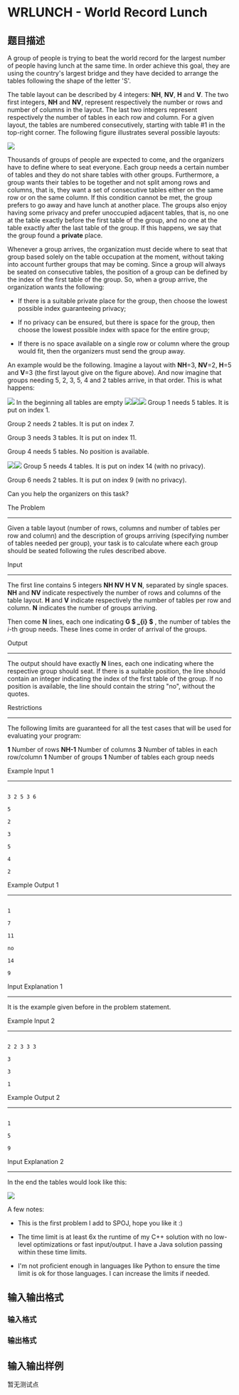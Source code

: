 # WRLUNCH - World Record Lunch

## 题目描述

A group of people is trying to beat the world record for the largest number of people having lunch at the same time. In order achieve this goal, they are using the country's largest bridge and they have decided to arrange the tables following the shape of the letter 'S'.

The table layout can be described by 4 integers: **NH**, **NV**, **H** and **V**. The two first integers, **NH** and **NV**, represent respectively the number or rows and number of columns in the layout. The last two integers represent respectively the number of tables in each row and column. For a given layout, the tables are numbered consecutively, starting with table #1 in the top-right corner. The following figure illustrates several possible layouts:

![](https://cdn.luogu.com.cn/upload/vjudge_pic/SP15360/d95a34e854b42b59acda21c9382f33c0cc49cc85.png)

Thousands of groups of people are expected to come, and the organizers have to define where to seat everyone. Each group needs a certain number of tables and they do not share tables with other groups. Furthermore, a group wants their tables to be together and not split among rows and columns, that is, they want a set of consecutive tables either on the same row or on the same column. If this condition cannot be met, the group prefers to go away and have lunch at another place. The groups also enjoy having some privacy and prefer unoccupied adjacent tables, that is, no one at the table exactly before the first table of the group, and no one at the table exactly after the last table of the group. If this happens, we say that the group found a **private** place.

Whenever a group arrives, the organization must decide where to seat that group based solely on the table occupation at the moment, without taking into account further groups that may be coming. Since a group will always be seated on consecutive tables, the position of a group can be defined by the index of the first table of the group. So, when a group arrive, the organization wants the following:

- If there is a suitable private place for the group, then choose the lowest possible index guaranteeing privacy;

- If no privacy can be ensured, but there is space for the group, then choose the lowest possible index with space for the entire group;

- If there is no space available on a single row or column where the group would fit, then the organizers must send the group away.

An example would be the following. Imagine a layout with **NH**=3, **NV**=2, **H**=5 and **V**=3 (the first layout give on the figure above). And now imagine that groups needing 5, 2, 3, 5, 4 and 2 tables arrive, in that order. This is what happens:

![](https://cdn.luogu.com.cn/upload/vjudge_pic/SP15360/d6f3abdbf56a8afe547917a528493abc86294c90.png) In the beginning all tables are empty ![](https://cdn.luogu.com.cn/upload/vjudge_pic/SP15360/39a7b0e99f80bef50e8f18ab7cd4a26d3803e467.png)![](https://cdn.luogu.com.cn/upload/vjudge_pic/SP15360/0c64c4c931cfbe4915c84fbb1c7507b25c5b45fe.png)![](https://cdn.luogu.com.cn/upload/vjudge_pic/SP15360/85098df69d07e77c3508e12170dea1523aa26fbe.png) Group 1 needs 5 tables. It is put on index 1.

Group 2 needs 2 tables. It is put on index 7.

Group 3 needs 3 tables. It is put on index 11.

Group 4 needs 5 tables. No position is available.

![](https://cdn.luogu.com.cn/upload/vjudge_pic/SP15360/c8b56c9cb9e5d22f09c6456b9d7af9605c93b457.png)![](https://cdn.luogu.com.cn/upload/vjudge_pic/SP15360/d0ae4986f69056afe6786b08a3064254dff831a5.png) Group 5 needs 4 tables. It is put on index 14 (with no privacy).

Group 6 needs 2 tables. It is put on index 9 (with no privacy).

Can you help the organizers on this task?

The Problem

-----------

Given a table layout (number of rows, columns and number of tables per row and column) and the description of groups arriving (specifying number of tables needed per group), your task is to calculate where each group should be seated following the rules described above.

Input

-----

The first line contains 5 integers **NH NV H V N**, separated by single spaces. **NH** and **NV** indicate respectively the number of rows and columns of the table layout. **H** and **V** indicate respectively the number of tables per row and column. **N** indicates the number of groups arriving.

Then come **N** lines, each one indicating **G $ _{i} $** , the number of tables the _i_-th group needs. These lines come in order of arrival of the groups.

Output

------

The output should have exactly **N** lines, each one indicating where the respective group should seat. If there is a suitable position, the line should contain an integer indicating the index of the first table of the group. If no position is available, the line should contain the string "no", without the quotes.

Restrictions

------------

The following limits are guaranteed for all the test cases that will be used for evaluating your program:

**1** Number of rows **NH-1** Number of columns **3** Number of tables in each row/column **1** Number of groups **1** Number of tables each group needs

Example Input 1

---------------

```

3 2 5 3 6

5

2

3

5

4

2

```

Example Output 1

----------------

```

1

7

11

no

14

9

```

Input Explanation 1

-------------------

It is the example given before in the problem statement.

Example Input 2

---------------

```

2 2 3 3 3

3

3

1

```

Example Output 2

----------------

```

1

5

9

```

Input Explanation 2

-------------------

In the end the tables would look like this:

![](https://cdn.luogu.com.cn/upload/vjudge_pic/SP15360/ae9732020b62eefd5f197dba754ca98a200730eb.png)

A few notes:

- This is the first problem I add to SPOJ, hope you like it :)

- The time limit is at least 6x the runtime of my C++ solution with no low-level optimizations or fast input/output. I have a Java solution passing within these time limits.

- I'm not proficient enough in languages like Python to ensure the time limit is ok for those languages. I can increase the limits if needed.

## 输入输出格式

### 输入格式

### 输出格式

## 输入输出样例

暂无测试点


